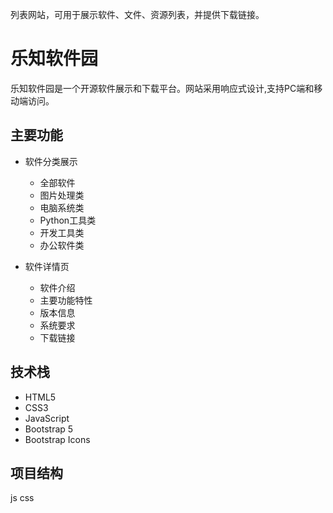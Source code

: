 列表网站，可用于展示软件、文件、资源列表，并提供下载链接。

# 乐知软件园

乐知软件园是一个开源软件展示和下载平台。网站采用响应式设计,支持PC端和移动端访问。

## 主要功能

- 软件分类展示
  - 全部软件
  - 图片处理类
  - 电脑系统类 
  - Python工具类
  - 开发工具类
  - 办公软件类

- 软件详情页
  - 软件介绍
  - 主要功能特性
  - 版本信息
  - 系统要求
  - 下载链接

## 技术栈

- HTML5
- CSS3 
- JavaScript
- Bootstrap 5
- Bootstrap Icons

## 项目结构
js
css
